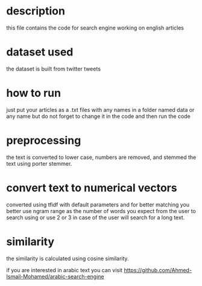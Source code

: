 # description
this file contains the code for search engine working on english articles

# dataset used
the dataset is built from twitter tweets

# how to run
just put your articles as a .txt files with any names in a folder named data or any name but do not forget to change it in the code and then run the code

# preprocessing
the text is converted to lower case, numbers are removed, and stemmed the text using porter stemmer.

# convert text to numerical vectors
converted using tfidf with default parameters and for better matching you better use ngram range as the number of words you expect from the user to search using or use 2 or 3 in case of the user will search for a long text.

# similarity
the similarity is calculated using cosine similarity.

if you are interested in arabic text you can visit https://github.com/Ahmed-Ismail-Mohamed/arabic-search-engine

